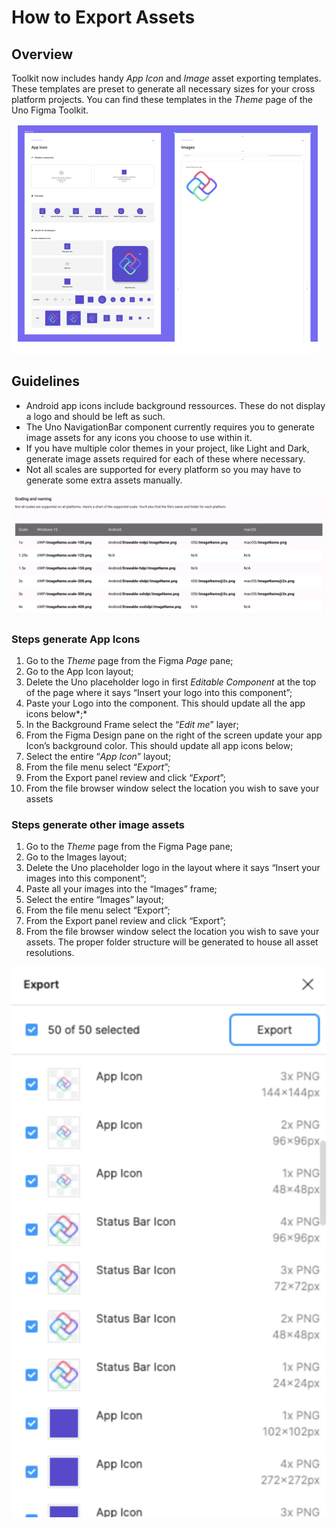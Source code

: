# How to Export Assets

## Overview

Toolkit now includes handy *App Icon* and *Image* asset exporting templates. These templates are preset to generate all necessary sizes for your cross platform projects. You can find these templates in the *Theme* page of the Uno Figma Toolkit.

![](assets/export-overview.png)

## Guidelines

- Android app icons include background ressources. These do not display a logo and should be left as such.
- The Uno NavigationBar component currently requires you to generate image assets for any icons you choose to use within it.
- If you have multiple color themes in your project, like Light and Dark, generate image assets required for each of these where necessary.
- Not all scales are supported for every platform so you may have to generate some extra assets manually.

![](assets/export-naming.png)

### Steps generate App Icons

1. Go to the *Theme* page from the Figma *Page* pane;
2. Go to the App Icon layout;
3. Delete the Uno placeholder logo in first *Editable Component* at the top of the page where it says “Insert your logo into this component”;
4. Paste your Logo into the component. This should update all the app icons below*;*
5. In the Background Frame select the “*Edit me*” layer;
6. From the Figma Design pane on the right of the screen update your app Icon’s background color. This should update all app icons below;
7. Select the entire “*App Icon*” layout;
8. From the file menu select “*Export*”;
9. From the Export panel review and click “*Export*”;
10. From the file browser window select the location you wish to save your assets

### Steps generate other image assets

1. Go to the *Theme* page from the Figma Page pane;
2. Go to the Images layout;
3. Delete the Uno placeholder logo in the layout where it says “Insert your images into this component”;
4. Paste all your images into the “Images” frame;
5. Select the entire “Images” layout;
6. From the file menu select “Export”;
7. From the Export panel review and click “Export”;
8. From the file browser window select the location you wish to save your assets. The proper folder structure will be generated to house all asset     resolutions.

![](assets/export-window.png)